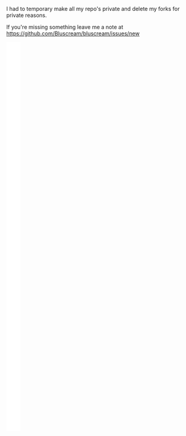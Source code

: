 I had to temporary make all my repo's private and delete my forks for private reasons.

If you're missing something leave me a note at https://github.com/Bluscream/bluscream/issues/new

<picture>
  <img src="/github-metrics.svg" alt="Metrics">
</picture>
